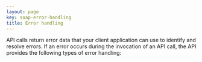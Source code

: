 ```yaml
---
layout: page
key: soap-error-handling
title: Error handling
---
```


API calls return error data that your client application can use to identify and resolve errors. If an error occurs during the invocation of an API call, the API provides the following types of error handling:
